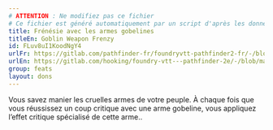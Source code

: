 ```yaml
---
# ATTENTION : Ne modifiez pas ce fichier
# Ce fichier est généré automatiquement par un script d'après les données du module Foundry VTT officiel et de sa traduction
title: Frénésie avec les armes gobelines
titleEn: Goblin Weapon Frenzy
id: FLuv8uI1KoodNgY4
urlFr: https://gitlab.com/pathfinder-fr/foundryvtt-pathfinder2-fr/-/blob/master/data/feats/FLuv8uI1KoodNgY4.htm
urlEn: https://gitlab.com/hooking/foundry-vtt---pathfinder-2e/-/blob/master/packs/data/feats.db/goblin-weapon-frenzy.json
group: feats
layout: dons
---
```

Vous savez manier les cruelles armes de votre peuple. À chaque fois que vous réussissez un coup critique avec une arme gobeline, vous appliquez l’effet critique spécialisé de cette arme..



